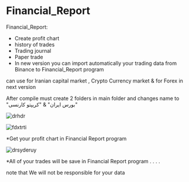 # Financial_Report


Financial_Report:

* Create profit chart
* history of trades
* Trading journal
* Paper trade
* In new version you can import automatically your trading data from Binance to Financial_Report program

can use for Iranian capital market , Crypto Currency market & for Forex in next version

After compile must create 2 folders in main folder and changes name to "بورس ایران" & "کریپتو کارنسی"


![drhdr](https://user-images.githubusercontent.com/37404187/121040069-dec77e00-c7c6-11eb-8d17-7f8c1f0feee7.PNG)



![fdxtrti](https://user-images.githubusercontent.com/37404187/121040194-f56dd500-c7c6-11eb-9f8d-b17966f2a453.PNG)

*Get your profit chart in Financial Report program


![drsyderuy](https://user-images.githubusercontent.com/37404187/121040382-19c9b180-c7c7-11eb-8866-3a8d18b2dd1a.PNG)

*All of your trades will be save in Financial Report program
.
.
.
.

note that We will not be responsible for your data
